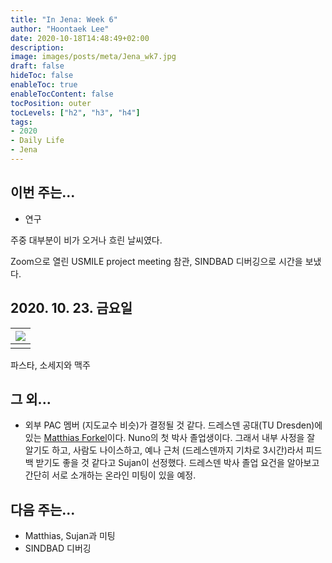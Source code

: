 ```yaml
---
title: "In Jena: Week 6"
author: "Hoontaek Lee"
date: 2020-10-18T14:48:49+02:00
description:
image: images/posts/meta/Jena_wk7.jpg
draft: false
hideToc: false
enableToc: true
enableTocContent: false
tocPosition: outer
tocLevels: ["h2", "h3", "h4"]
tags:
- 2020
- Daily Life
- Jena
---
```


## 이번 주는...

- 연구



주중 대부분이 비가 오거나 흐린 날씨였다. 

Zoom으로 열린 USMILE project meeting 참관, SINDBAD 디버깅으로 시간을 보냈다.



## 2020. 10. 23. 금요일

| <img src="/en/posts/weekly_log_in_Jena/wk7/Jena_wk7.jpg" style="zoom:100%;" /> |
| ------------------------------------------------------------ |
|                                                              |

파스타, 소세지와 맥주



## 그 외...

- 외부 PAC 멤버 (지도교수 비슷)가 결정될 것 같다. 드레스덴 공대(TU Dresden)에 있는 [Matthias Forkel](http://www.m-forkel.de/index.html)이다. Nuno의 첫 박사 졸업생이다. 그래서 내부 사정을 잘 알기도 하고, 사람도 나이스하고, 예나 근처 (드레스덴까지 기차로 3시간)라서 피드백 받기도 좋을 것 같다고 Sujan이 선정했다. 드레스덴 박사 졸업 요건을 알아보고 간단히 서로 소개하는 온라인 미팅이 있을 예정.




## 다음 주는...

- Matthias, Sujan과 미팅
- SINDBAD 디버깅
